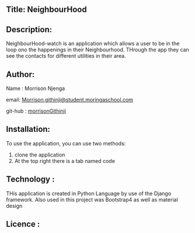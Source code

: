 ## Title: NeighbourHood

## Description: 
NeighbourHood-watch is an application which allows a user to be in the loop ono the happenings in their Neighbourhood. THrough the app they can see the contacts for different utilities in their area.

## Author:
Name : Morrison Njenga

email: Morrison.githinji@student.moringaschool.com

git-hub : [morrisonGithinji](https://github.com/morrisonGithinji/)

## Installation:
To use the application, you can use two methods:
1. clone the application
2. At the  top right there is a tab  named code

## Technology :
THis application is created in Python Language by use of the Django framework.
Also used in this project was Bootstrap4 as well as material design

## Licence : 


